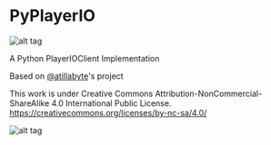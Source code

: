 # PyPlayerIO
![alt tag](https://puu.sh/uRYjD/e2c412ce60.png)

A Python PlayerIOClient Implementation


Based on [@atillabyte](https://github.com/atillabyte)'s project

This work is under Creative Commons Attribution-NonCommercial-ShareAlike 4.0 International Public License.
https://creativecommons.org/licenses/by-nc-sa/4.0/

![alt tag](https://i.creativecommons.org/l/by-nc-sa/4.0/88x31.png)
